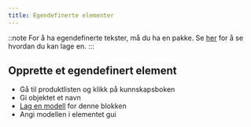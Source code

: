 ```yaml
---
title: Egendefinerte elementer
---
```


::note For å ha egendefinerte tekster, må du ha en pakke. Se [her](pack#create-a-pack) for å se hvordan du kan lage
en. :::

## Opprette et egendefinert element

* Gå til produktlisten og klikk på kunnskapsboken
* Gi objektet et navn
* [Lag en modell](custom-models) for denne blokken
* Angi modellen i elementet gui
